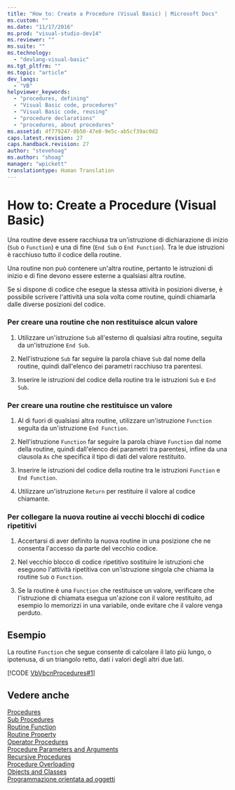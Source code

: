 ```yaml
---
title: "How to: Create a Procedure (Visual Basic) | Microsoft Docs"
ms.custom: ""
ms.date: "11/17/2016"
ms.prod: "visual-studio-dev14"
ms.reviewer: ""
ms.suite: ""
ms.technology: 
  - "devlang-visual-basic"
ms.tgt_pltfrm: ""
ms.topic: "article"
dev_langs: 
  - "VB"
helpviewer_keywords: 
  - "procedures, defining"
  - "Visual Basic code, procedures"
  - "Visual Basic code, reusing"
  - "procedure declarations"
  - "procedures, about procedures"
ms.assetid: 4f779247-0b50-47e8-9e5c-ab5cf39ac0d2
caps.latest.revision: 27
caps.handback.revision: 27
author: "stevehoag"
ms.author: "shoag"
manager: "wpickett"
translationtype: Human Translation
---
```

# How to: Create a Procedure (Visual Basic)
Una routine deve essere racchiusa tra un'istruzione di dichiarazione di inizio \(`Sub` o `Function`\) e una di fine \(`End Sub` o `End Function`\).  Tra le due istruzioni è racchiuso tutto il codice della routine.  
  
 Una routine non può contenere un'altra routine, pertanto le istruzioni di inizio e di fine devono essere esterne a qualsiasi altra routine.  
  
 Se si dispone di codice che esegue la stessa attività in posizioni diverse, è possibile scrivere l'attività una sola volta come routine, quindi chiamarla dalle diverse posizioni del codice.  
  
### Per creare una routine che non restituisce alcun valore  
  
1.  Utilizzare un'istruzione `Sub` all'esterno di qualsiasi altra routine, seguita da un'istruzione `End Sub`.  
  
2.  Nell'istruzione `Sub` far seguire la parola chiave `Sub` dal nome della routine, quindi dall'elenco dei parametri racchiuso tra parentesi.  
  
3.  Inserire le istruzioni del codice della routine tra le istruzioni `Sub` e `End Sub`.  
  
### Per creare una routine che restituisce un valore  
  
1.  Al di fuori di qualsiasi altra routine, utilizzare un'istruzione `Function` seguita da un'istruzione `End Function`.  
  
2.  Nell'istruzione `Function` far seguire la parola chiave `Function` dal nome della routine, quindi dall'elenco dei parametri tra parentesi, infine da una clausola `As` che specifica il tipo di dati del valore restituito.  
  
3.  Inserire le istruzioni del codice della routine tra le istruzioni `Function` e `End Function`.  
  
4.  Utilizzare un'istruzione `Return` per restituire il valore al codice chiamante.  
  
### Per collegare la nuova routine ai vecchi blocchi di codice ripetitivi  
  
1.  Accertarsi di aver definito la nuova routine in una posizione che ne consenta l'accesso da parte del vecchio codice.  
  
2.  Nel vecchio blocco di codice ripetitivo sostituire le istruzioni che eseguono l'attività ripetitiva con un'istruzione singola che chiama la routine `Sub` o `Function`.  
  
3.  Se la routine è una `Function` che restituisce un valore, verificare che l'istruzione di chiamata esegua un'azione con il valore restituito, ad esempio lo memorizzi in una variabile, onde evitare che il valore venga perduto.  
  
## Esempio  
 La routine `Function` che segue consente di calcolare il lato più lungo, o ipotenusa, di un triangolo retto, dati i valori degli altri due lati.  
  
 [!CODE [VbVbcnProcedures#1](../CodeSnippet/VS_Snippets_VBCSharp/VbVbcnProcedures#1)]  
  
## Vedere anche  
 [Procedures](../../../../visual-basic/programming-guide/language-features/procedures/index.md)   
 [Sub Procedures](../../../../visual-basic/programming-guide/language-features/procedures/sub-procedures.md)   
 [Routine Function](../../../../visual-basic/programming-guide/language-features/procedures/function-procedures.md)   
 [Routine Property](../../../../visual-basic/programming-guide/language-features/procedures/property-procedures.md)   
 [Operator Procedures](../../../../visual-basic/programming-guide/language-features/procedures/operator-procedures.md)   
 [Procedure Parameters and Arguments](../../../../visual-basic/programming-guide/language-features/procedures/procedure-parameters-and-arguments.md)   
 [Recursive Procedures](../../../../visual-basic/programming-guide/language-features/procedures/recursive-procedures.md)   
 [Procedure Overloading](../../../../visual-basic/programming-guide/language-features/procedures/procedure-overloading.md)   
 [Objects and Classes](../../../../visual-basic/programming-guide/language-features/objects-and-classes/index.md)   
 [Programmazione orientata ad oggetti](../Topic/Object-Oriented%20Programming%20\(C%23%20and%20Visual%20Basic\).md)
